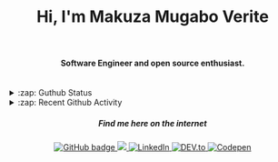 
<h1 align="center">Hi, I'm Makuza Mugabo Verite </h1> 

<br/>
<h4 align="center">Software Engineer  and open source enthusiast.</h4>
 <br/>


<details>
  <summary>:zap: Guthub Status</summary>
 <p>
  <p align="center"><img width="100%" src="https://github-readme-stats.vercel.app/api?username=makuzaverite&count_private=true&show_icons=true&include_all_commits=true&show_icons=true&theme=tokyonight" /></p>
  </p>
</details>

<details>
  <summary>:zap: Recent Github Activity</summary>

<!--START_SECTION:activity-->
1. 💪 Opened PR [#58](https://github.com/PatrickNiyogitare28/customify/pull/58) in [PatrickNiyogitare28/customify](https://github.com/PatrickNiyogitare28/customify)
2. 🎉 Merged PR [#2](https://github.com/makuzaverite/veritem.me/pull/2) in [makuzaverite/veritem.me](https://github.com/makuzaverite/veritem.me)
3. 💪 Opened PR [#2](https://github.com/makuzaverite/veritem.me/pull/2) in [makuzaverite/veritem.me](https://github.com/makuzaverite/veritem.me)
4. 🎉 Merged PR [#1](https://github.com/makuzaverite/veritem.me/pull/1) in [makuzaverite/veritem.me](https://github.com/makuzaverite/veritem.me)
5. 💪 Opened PR [#1](https://github.com/makuzaverite/veritem.me/pull/1) in [makuzaverite/veritem.me](https://github.com/makuzaverite/veritem.me)
<!--END_SECTION:activity-->
</details>



<h5 align="center"><em>Find me here on the internet</em></h5>

<p align="center">
 
  <a href="https://github.com/makuzaverite?tab=followers">
    <img src="https://img.shields.io/github/followers/makuzaverite?label=Followers&logo=GitHub&style=for-the-badge" alt="GitHub badge" />
  </a>
  
   <a href="http://twitter.com/makuza_mugabo_v">
    <img src="https://img.shields.io/twitter/follow/makuza_mugabo_v?label=Twitter&logo=twitter&style=for-the-badge" />
  </a>
 
 <a href="https://www.linkedin.com/in/makuza-mugabo-verite-99369a184/" target="_blank">
  <img src="https://img.shields.io/badge/LinkedIn-%230077B5.svg?&style=for-the-badge&logo=LinkedIn&logoColor=white" alt="LinkedIn">
</a>

<a href="https://dev.to/mugaboverite" target="_blank">
   <img src="https://img.shields.io/badge/DEV-%230A0A0A.svg?&style=for-the-badge&logo=DEV.to&logoColor=white" alt="DEV.to">
</a>


<a href="https://codepen.io/makuza-mugabo-verite" target="_blank">
   <img src="https://img.shields.io/badge/Codepen-%230A0A0A.svg?&style=for-the-badge&logo=Codepen&logoColor=white" alt="Codepen">
</a>

</p>
